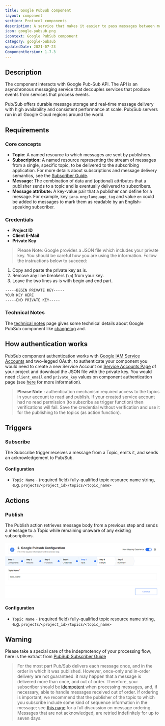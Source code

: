 ```yaml
---
title: Google PubSub component
layout: component
section: Protocol components
description: A service that makes it easier to pass messages between machines and to collect data from IoT-devices.
icon: google-pubsub.png
icontext: Google PubSub component
category: google-pubsub
updatedDate: 2021-07-23
ComponentVersion: 1.7.3
---
```


## Description

The component interacts with Google Pub-Sub API. The API is an asynchronous messaging service that decouples services that produce events from services that process events.

Pub/Sub offers durable message storage and real-time message delivery with high availability and consistent performance at scale. Pub/Sub servers run in all Google Cloud regions around the world.

## Requirements

### Core concepts

- **Topic:** A named resource to which messages are sent by publishers.
- **Subscription:** A named resource representing the stream of messages from a single, specific topic, to be delivered to the subscribing application. For more details about subscriptions and message delivery semantics, see the [Subscriber Guide](https://cloud.google.com/pubsub/subscriber).
- **Message:** The combination of data and (optional) attributes that a publisher sends to a topic and is eventually delivered to subscribers.
- **Message attribute:** A key-value pair that a publisher can define for a message. For example, key `iana.org/language_tag` and value `en` could be added to messages to mark them as readable by an English-speaking subscriber.

### Credentials

*   **Project ID**
*   **Client E-Mail**
*   **Private Key**

> Please Note: Google provides a JSON file which includes your private key. You should be careful how you are using the information. Follow the instructions below to succeed:

1.  Copy and paste the private key as is.
2.  Remove any line breakers (`\n`) from your key.
3.  Leave the two lines as is with begin and end part.

```
-----BEGIN PRIVATE KEY-----
YOUR KEY HERE
-----END PRIVATE KEY-----

```

### Technical Notes

The [technical notes](technical-notes) page gives some technical details about Google PubSub component like [changelog](/components/google-pubsub/technical-notes#changelog) and.

## How authentication works

PubSub component authentication works with
[Google IAM Service Accounts](https://developers.google.com/identity/protocols/OAuth2ServiceAccount)
and two-legged OAuth, to authenticate your component you would
need to create a new Service Account on [Service Accounts Page](https://console.developers.google.com/permissions/serviceaccounts)
 of your project and download the JSON file with the private key.
 You would need ``client_email`` and ``private_key`` values
 on component authentication page (see [here](https://github.com/google/google-api-nodejs-client#using-jwt-service-tokens)
 for more information).

> **Please Note** : authentication mechanism required access to the topics in your account to read and publish.
> If your created service account had no read permission (to subscribe as trigger function) then verifications will fail. Save the credential without verification and use it for the publishing to the topics (as action function).

## Triggers

### Subscribe

The Subscribe trigger receives a message from a Topic, emits it, and sends an acknowledgement to Pub/Sub.

#### Configuration

- `Topic Name` - (required field) fully-qualified topic resource name string, e.g. `projects/<project_id>/topics/<topic_name>`


## Actions

### Publish

The Publish action retrieves message body from a previous step and sends a message to a Topic while remaining unaware of any existing subscriptions.

![Publish](img/google-pubsub-publish.png)

#### Configuration

- `Topic Name` - (required field) fully-qualified topic resource name string, e.g. `projects/<project_id>/topics/<topic_name>`

## Warning

Please take a special care of the indepmotency of your processing flow, here is the extract from [PubSub Subscriber Guide](https://cloud.google.com/pubsub/docs/subscriber)

> For the most part Pub/Sub delivers each message once, and in the order in which it was published. However, once-only and in-order delivery are not guaranteed: it may happen that a message is delivered more than once, and out of order. Therefore, your subscriber should be [idempotent](http://en.wikipedia.org/wiki/Idempotence#Computer_science_meaning) when processing messages, and, if necessary, able to handle messages received out of order. If ordering is important, we recommend that the publisher of the topic to which you subscribe include some kind of sequence information in the message; see [this page](https://cloud.google.com/pubsub/ordering) for a full discussion on message ordering. Messages that are not acknowledged, are retried indefinitely for up to seven days.
